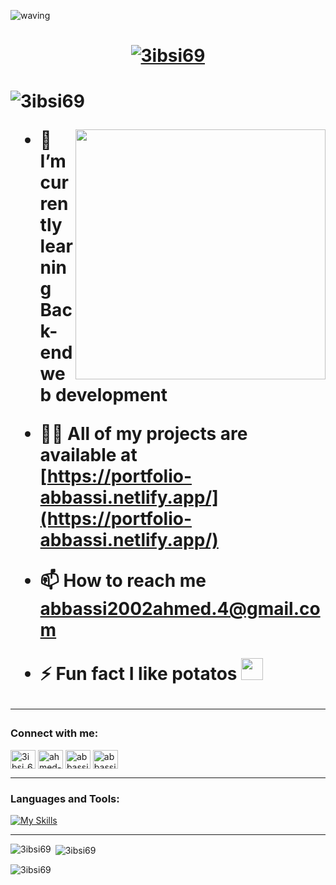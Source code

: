  ![waving](https://capsule-render.vercel.app/api?type=waving&height=90&color=gradient)
<h1 align="center">
<a href="https://github.com/3ibsi69">
    <img src="https://readme-typing-svg.herokuapp.com/?font=Caveat&size=36&color=157DEC&center=true&vCenter=true&lines=Hey+👋+there%2C+I%27m+Ahmed;Web+Developer+💻;from+Tunisia+" alt="3ibsi69" /></a>
<h1/>


<p align="left"> <img src="https://komarev.com/ghpvc/?username=3ibsi69&label=Profile%20views&color=0e75b6&style=flat" alt="3ibsi69" /> </p>

  <img align="right" src="https://media2.giphy.com/media/Dh5q0sShxgp13DwrvG/giphy.gif?cid=ecf05e47u4zjm58gv80eg8k2gk67b4an7ncgoov8itk1vha5&ep=v1_gifs_search&rid=giphy.gif&ct=g" alt=""  width="400px"/>


- 🌱 I’m currently learning **Back-end web development**

- 👨‍💻 All of my projects are available at <br/> [https://portfolio-abbassi.netlify.app/](https://portfolio-abbassi.netlify.app/)

- 📫 How to reach me **abbassi2002ahmed.4@gmail.com**

- ⚡ Fun fact **I like potatos** <img src="https://content.cdn.viber.com/stickers/144/140300/00140300.png" alt="" width="35px" heigth="35px" />

<hr/>

<h3 align="left">Connect with me:</h3>
<p align="left">
<a href="https://twitter.com/3ibsi_69" target="blank"><img align="center" src="https://raw.githubusercontent.com/rahuldkjain/github-profile-readme-generator/master/src/images/icons/Social/twitter.svg" alt="3ibsi_69" height="30" width="40" /></a>
<a href="https://linkedin.com/in/ahmed-abbassi-" target="blank"><img align="center" src="https://raw.githubusercontent.com/rahuldkjain/github-profile-readme-generator/master/src/images/icons/Social/linked-in-alt.svg" alt="ahmed-abbassi-" height="30" width="40" /></a>
<a href="https://fb.com/abbassi.ahmed.2002" target="blank"><img align="center" src="https://raw.githubusercontent.com/rahuldkjain/github-profile-readme-generator/master/src/images/icons/Social/facebook.svg" alt="abbassi.ahmed.2002" height="30" width="40" /></a>
<a href="https://instagram.com/abbassiahmed69" target="blank"><img align="center" src="https://raw.githubusercontent.com/rahuldkjain/github-profile-readme-generator/master/src/images/icons/Social/instagram.svg" alt="abbassiahmed69" height="30" width="40" /></a>
</p>
<hr/>

<h3 align="left">Languages and Tools:</h3>
<p align="left">
  <a href="https://skills.thijs.gg" align="center">
    <img src="https://skills.thijs.gg/icons?i=js,html,css,bash,photoshop,php,postman,react,sass,tailwindcss,express,git,linux,mongodb,nodejs,mysql" alt="My Skills">
  </a>
</p>
</div>

<hr/>

<p><img align="left" src="https://github-readme-stats.vercel.app/api/top-langs?username=3ibsi69&show_icons=true&theme=dark&title_color=fa0000&locale=en&layout=compact" alt="3ibsi69" /></p>

<p>&nbsp;<img align="center" src="https://github-readme-stats.vercel.app/api?username=3ibsi69&show_icons=true&theme=dark&locale=en" alt="3ibsi69" /></p>

<p><img align="center" src="https://github-readme-streak-stats.herokuapp.com/?user=3ibsi69&theme=dark" alt="3ibsi69" /></p>
